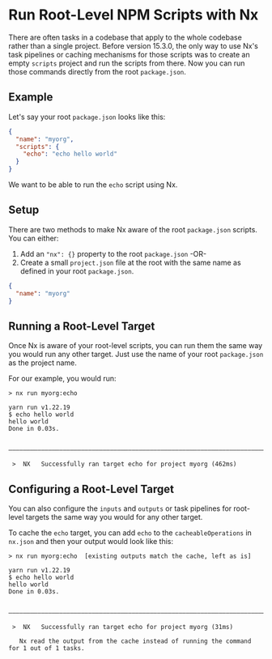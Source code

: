 # Run Root-Level NPM Scripts with Nx

There are often tasks in a codebase that apply to the whole codebase rather than a single project. Before version 15.3.0, the only way to use Nx's task pipelines or caching mechanisms for those scripts was to create an empty `scripts` project and run the scripts from there. Now you can run those commands directly from the root `package.json`.

## Example

Let's say your root `package.json` looks like this:

```json
{
  "name": "myorg",
  "scripts": {
    "echo": "echo hello world"
  }
}
```

We want to be able to run the `echo` script using Nx.

## Setup

There are two methods to make Nx aware of the root `package.json` scripts. You can either:

1. Add an `"nx": {}` property to the root `package.json` -OR-
2. Create a small `project.json` file at the root with the same name as defined in your root `package.json`.

```json
{
  "name": "myorg"
}
```

## Running a Root-Level Target

Once Nx is aware of your root-level scripts, you can run them the same way you would run any other target. Just use the name of your root `package.json` as the project name.

For our example, you would run:

```{% command="nx echo myorg" path="~/myorg" %}
> nx run myorg:echo

yarn run v1.22.19
$ echo hello world
hello world
Done in 0.03s.

 ————————————————————————————————————————————————————————————————————————————————————————————————————————————————————————————

 >  NX   Successfully ran target echo for project myorg (462ms)
```

## Configuring a Root-Level Target

You can also configure the `inputs` and `outputs` or task pipelines for root-level targets the same way you would for any other target.

To cache the `echo` target, you can add `echo` to the `cacheableOperations` in `nx.json` and then your output would look like this:

```{% command="nx echo myorg" path="~/myorg" %}
> nx run myorg:echo  [existing outputs match the cache, left as is]

yarn run v1.22.19
$ echo hello world
hello world
Done in 0.03s.

 ————————————————————————————————————————————————————————————————————————————————————————————————————————————————————————————

 >  NX   Successfully ran target echo for project myorg (31ms)

   Nx read the output from the cache instead of running the command for 1 out of 1 tasks.
```
